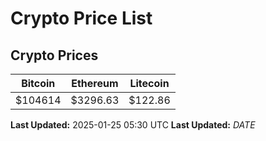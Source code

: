 # Crypto Price List

## Crypto Prices
| Bitcoin | Ethereum | Litecoin |
| ------- | -------- | -------- |
| $104614 | $3296.63 | $122.86 |
**Last Updated:** 2025-01-25 05:30 UTC
**Last Updated:** $DATE$
